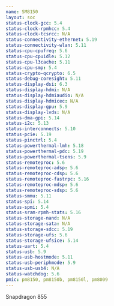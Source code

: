 ```yaml
---
name: SM8150
layout: soc
status-clock-gcc: 5.4
status-clock-rpmhcc: 5.4
status-clock-tcsrcc: N/A
status-connectivity-ethernet: 5.19
status-connectivity-wlan: 5.11
status-cpu-cpufreq: 5.6
status-cpu-cpuidle: 5.12
status-cpu-l3cache: 5.11
status-cpu-smp: 5.4
status-crypto-qcrypto: 6.5
status-debug-coresight: 5.11
status-display-dsi: 6.3
status-display-hdmi: N/A
status-display-hdmiaudio: N/A
status-display-hdmicec: N/A
status-display-gpu: 5.9
status-display-lvds: N/A
status-dma-gpi: 5.14
status-i2c: 5.13
status-interconnects: 5.10
status-pcie: 5.19
status-pinctrl: 5.4
status-powerthermal-lmh: 5.18
status-powerthermal-pdc: 5.19
status-powerthermal-tsens: 5.9
status-remoteproc: 5.6
status-remoteproc-adsp: 5.6
status-remoteproc-cdsp: 5.6
status-remoteproc-fastrpc: 5.16
status-remoteproc-mdsp: 5.6
status-remoteproc-sdsp: 5.6
status-smmu: 5.11
status-spi: 5.14
status-spmi: 5.4
status-sram-rpmh-stats: 5.16
status-storage-nand: N/A
status-storage-sata: N/A
status-storage-sdcc: 5.19
status-storage-ufs: 5.6
status-storage-ufsice: 5.14
status-uart: 5.4
status-usb: 5.9
status-usb-hostmode: 5.11
status-usb-periphmode: 5.9
status-usb-usb4: N/A
status-watchdog: 5.6
pmic: pm8150, pm8150b, pm8150l, pm8009
---
```

Snapdragon 855


